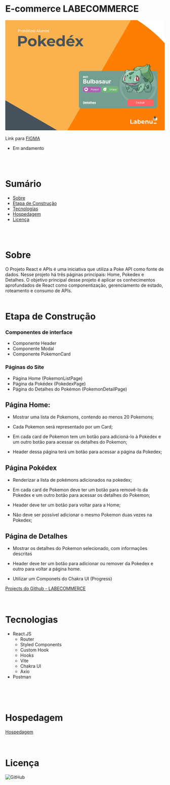 # E-commerce LABECOMMERCE

![Previa de Design](./pokedex/src/assets/readme/figma-pokedex.png)

Link para
[FIGMA](https://www.figma.com/file/KseyA2Ofghiek2Cy3ZaDre/Poked%C3%A9x?type=design&node-id=0%3A1&mode=design&t=5ZjxPbejr27cDnzo-1)
 - Em andamento
<br>
<br>

# Sumário
<!--ts-->
   * [Sobre](#Sobre)
   * [Etapa de Construção](#etapa-de-construção)
   * [Tecnologias](#tecnologias)
   * [Hospedagem](#hospedagem)
   * [Licença](#licença)

<!--te-->
<br>
<br>


# Sobre
O Projeto React e APIs é uma iniciativa que utiliza a Poke API como fonte de dados. Nesse projeto há três páginas principais: Home, Pokedex e Detalhes.
O objetivo principal desse projeto é aplicar os conhecimentos aprofundados de React como componentização, gerenciamento de estado, roteamento e consumo de APIs.
<br>
<br>


# Etapa de Construção
### Componentes de interface

-  Componente Header
-  Componente Modal
-  Componente PokemonCard

### Páginas do Site
- Página Home (PokemonListPage)
- Página da Pokédex (PokedexPage)
- Página do Detalhes do Pokémon (PokemonDetailPage)

## Página Home:
   - Mostrar uma lista de Pokemons, contendo ao menos 20 Pokemons;

   - Cada Pokemon será representado por um Card;

   - Em cada card de Pokemon tem um botão para adicioná-lo à Pokedex e um outro botão para acessar os detalhes do Pokemon; 

   - Header dessa página terá um botão para acessar a página da Pokedex;

## Página Pokédex
   - Renderizar a lista de pokémons adicionados na pokedex;

   - Em cada card de Pokemon deve ter um botão para removê-lo da Pokedex e um outro botão para acessar os detalhes do Pokemon;

   - Header deve ter um botão para voltar para a Home;

   - Não deve ser possível adicionar o mesmo Pokemon duas vezes na Pokedex;


## Página de Detalhes
   - Mostrar os detalhes do Pokemon selecionado, com informações descritas

   - Header deve ter um botão para adicionar ou remover da Pokedex e outro para voltar a página home.

   - Utilizar um Componets do Chakra UI (Progress)
         

[Projects do Github - LABECOMMERCE](https://github.com/users/MiaAntunes/projects/6/views/2)
<br>
<br>
<br>

# Tecnologias
  - React.JS
     - Router
     - Styled Components
     - Custom Hook
     - Hooks
     - Vite
     - Chakra UI
     - Axio
 - Postman

<br>
<br>
<br>

# Hospedagem
[Hospedagem](https://pokemonmypokedex.surge.sh/)
<br>
<br>
<br>

# Licença
![GitHub](https://img.shields.io/github/license/MiaAntunes/projeto-react-apis)

